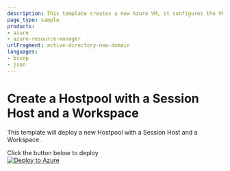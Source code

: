 ```yaml
---
description: This template creates a new Azure VM, it configures the VM to be an AD DC for a new Forest
page_type: sample
products:
- azure
- azure-resource-manager
urlFragment: active-directory-new-domain
languages:
- bicep
- json
---
```

# Create a Hostpool with a Session Host and a Workspace

This template will deploy a new Hostpool with a Session Host and a Workspace.

Click the button below to deploy  
[![Deploy to Azure](https://aka.ms/deploytoazurebutton)](https://portal.azure.com/#create/Microsoft.Template/uri/https%3A%2F%2Fraw.githubusercontent.com%2Ftomwechsler%2Fazure_bicep_arm_templates%2Fmain%2F02_hostpool_sessionhost_workspace%2Favddeploy.json)